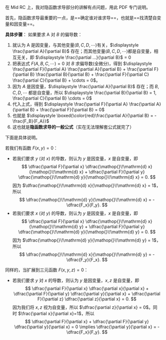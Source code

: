 在 Mid RC 上，我对隐函数求导部分的讲解有点问题，用此 PDF 专门说明。

首先，隐函数求导最重要的一点，是==确定谁对谁求导==，也就是==找清楚自变量和因变量==。

**具体步骤**：
如果要求 A 对 $B$ 的偏导数：
1. 就认为 A 是因变量，与其他变量($B,C,D,\cdots$)有关，$\displaystyle \frac{\partial A}{\partial B}$ 存在；而其他变量($B,C,D,\cdots$)都是自变量，相互无关，即 $\displaystyle \frac{\partial ...}{\partial B}$  = 0
2. 把表达式 $F (A, B, C,\cdots) = 0$ 对 $B$ 求偏导数(全微分)，得到 $\displaystyle \frac{\partial F}{\partial A} \frac{\partial A}{\partial B} + \frac{\partial F}{\partial B} \frac{\partial B}{\partial B} + \frac{\partial F}{\partial C} \frac{\partial C}{\partial B} + \cdots = 0$。
3. 因为 $A$ 是因变量，$\displaystyle \frac{\partial A}{\partial B}$ 存在；而 $B,C,D,\cdots$ 都是自变量，所以 $\displaystyle \frac{\partial B}{\partial B} = 1, \frac{\partial C}{\partial B} \cdots = 0$
4. 代入上式，得到 $\displaystyle \frac{\partial F}{\partial A} \frac{\partial A}{\partial B} + \frac{\partial F}{\partial B} = 0$
5. 也就是 $\displaystyle \boxed{\color{red}\frac{\partial A}{\partial B} = - \frac{F_B}{F_A}}$
6. 这也就是**隐函数求导的一般公式**（实在无法理解套公式就完了）

下面是具体说明。

若我们有函数 $\displaystyle F(x,y) = 0$：
- 若我们要求 $y$ (对 $x$) 的导数，则认为 $y$ 是因变量，$x$ 是自变量，即
$$ 
\dfrac{\partial F}{\partial x} \dfrac{\mathop{}\!\mathrm{d} x}{\mathop{}\!\mathrm{d} x} + \dfrac{\partial F}{\partial y} \dfrac{\mathop{}\!\mathrm{d} y}{\mathop{}\!\mathrm{d} x} = 0.  
$$
因为 $\dfrac{\mathop{}\!\mathrm{d} x}{\mathop{}\!\mathrm{d} x} = 1$，所以 
$$
\dfrac{\mathop{}\!\mathrm{d} y}{\mathop{}\!\mathrm{d} x} = - \dfrac{F_x}{F_y}.  
$$
- 若我们要求 $x$ (对 $y$) 的导数，则认为 $y$ 是因变量，$x$ 是自变量，即
$$
\dfrac{\partial F}{\partial x} \dfrac{\mathop{}\!\mathrm{d} x}{\mathop{}\!\mathrm{d} y} + \dfrac{\partial F}{\partial y} \dfrac{\mathop{}\!\mathrm{d} y}{\mathop{}\!\mathrm{d} y} = 0. 
$$
因为 $\dfrac{\mathop{}\!\mathrm{d} y}{\mathop{}\!\mathrm{d} y} = 1$，所以
$$
\dfrac{\mathop{}\!\mathrm{d} x}{\mathop{}\!\mathrm{d} y} = - \dfrac{F_y}{F_x}.  
$$

同样的，当扩展到三元函数 $\displaystyle F(x,y,z) = 0$：
- 若我们要求 $y$ 对 $x$ 的导数，则认为 $y$ 是因变量，$x,z$ 是自变量，即 
$$
\dfrac{\partial F}{\partial x} \dfrac{\partial x}{\partial x} + \dfrac{\partial F}{\partial y} \dfrac{\partial y}{\partial x} + \dfrac{\partial F}{\partial z} \dfrac{\partial z}{\partial x} = 0. 
$$
因为我们将 $x, z$ 视为自变量，所以 $\dfrac{\partial z}{\partial x} = 0$。同时 $\frac{\partial x}{\partial x}=1$，所以
$$
    \dfrac{\partial F}{\partial x} + \dfrac{\partial F}{\partial y} \dfrac{\partial y}{\partial x} = 0 \implies \dfrac{\partial y}{\partial x} = - \dfrac{F_x}{F_y}.
$$

    
